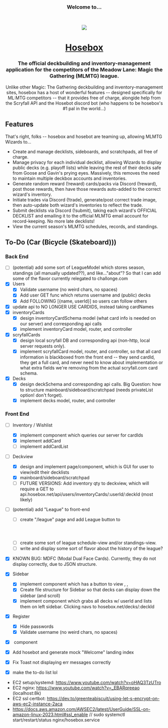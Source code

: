 <h3 align='center'> Welcome to... </h3>
<br>
<p align="center">
    <img src="https://user-images.githubusercontent.com/8059632/221677261-528c2ae4-a199-4fff-92a5-bdeab8bfb812.jpeg" />
    <h1 align='center'> <a href='https://www.hosebox.net'>Hosebox</a></h1>
    <h3 align='center'> The official deckbuilding and inventory-management application for the competitors of the Meadow Lane: Magic the Gathering (MLMTG) league. </h3>
</p>

<p align='center'> Unlike other Magic: The Gathering deckbuilding and inventory-management sites, hosebox has a host of wonderful features -- designed specifically for ML:MTG competitors -- that it provides free of charge, alongide help from the Scryfall API and the Hosebot discord bot (who happens to be hosebox's #1 pal in the world...)</p>

## Features
That's right, folks -- hosebox and hosebot are teaming up, allowing MLMTG Wizards to...
- Create and manage decklists, sideboards, and scratchpads, all free of charge.
- Manage privacy for each individual decklist, allowing Wizards to display public decks (e.g. playoff lists) while leaving the rest of their decks safe from Goose and Gavin's prying eyes. Massively, this removes the need to maintain multiple deckbox accounts and inventories.
- Generate random reward (!reward) cards/packs via Discord (!reward), post those rewards, then have those rewards auto-added to the correct wizard's inventory.
- Initiate trades via Discord (!trade), generate/post correct trade image, then auto-update both wizard's inventories to reflect the trade.
- Submit decklists via Discord (!submit), taking each wizard's OFFICIAL DECKLIST and emailing it to the official MLMTG email account for record-keeping. No more late decklists!
- View the current season's MLMTG schedules, records, and standings.

## To-Do (Car (Bicycle (Skateboard)))

### Back End

- [ ] \(potential) add some sort of LeagueModel which stores season, standings (all manually updated??), and like..."about"? So that I can add some of the flavor currently relegated to challonge.com
- [X] Users
    - [X] Validate username (no weird chars, no spaces)
    - [X] Add user GET func which returns username and (public) decks
    - [X] Add FOLLOWING [{name, userId}] so users can follow others
- [X] update api to NO LONGER USE CARDIDS, instead taking cardNames
- [X] inventoryCards
    - [X] design inventoryCardSchema model (what card info is needed on our server) and corresponding api calls
    - [X] implement inventoryCard model, router, and controller
- [X] scryfallCards
    - [X] design local scryfall DB and corresponding api (non-http, local server requests only). 
    - [X] implement scryfallCard model, router, and controller, so that all card information is blackboxed from the front end -- they send cardId, they get a full card, and never need to know about implementation or what extra fields we're removing from the actual scryfall.com card schema.
- [X] Decks
    - [X] design deckSchema and corresponding api calls. Big Question: how to structure mainboard/sideboard/scratchpad (needs privateList option! don't forget).
    - [X] implement decks model, router, and controller

### Front End
- [ ] Inventory / Wishlist
    - [X] implement <Inventory /> component which queries our server for cardIds
    - [X] implement addCard
    - [ ] implement addCardList
- [ ] Deckview
    - [X] design and implement <Deckview /> page/component, which is GUI for user to view/edit their decklists
    - [X] mainboard/sideboard/scratchpad
    - [ ] FUTURE VERSIONS: Add inventory qty to deckview, which will require a GET to api.hosebox.net/api/users/inventoryCards/:userId/:deckId (most likely)
- [ ] \(potential) add "League" to front-end
    - [ ] create "/league" page and add League button to <Header/>
    - [ ] create some sort of league schedule-view and/or standings-view.
    - [ ] write and display some sort of flavor about the history of the league?
- [X] KNOWN BUG: MDFC (Modal Dual Face Cards). Currently, they do not display correctly, due to JSON structure.
- [X] Sidebar
    - [X] implement <Sidebar /> component which has a button to view <Inventory />, <Wishlist />, <Decks />
    - [X] Create file structure for Sidebar so that decks can display down the sidebar (and scroll)
    - [X] implement <Decks /> component which grabs all decks w/ userId and lists them on left sidebar. Clicking navs to hosebox.net/decks/:deckId
- [X] Register
    - [X] Hide passwords
    - [X] Validate username (no weird chars, no spaces)
- [X] <ManaVisualizer /> component    
- [X] Add hosebot and generate mock "Welcome" landing index
- [X] Fix Toast not displaying err messages correctly
- [X] make the to-do list lol


- EC2 setup/systemd: https://www.youtube.com/watch?v=oHAQ3TzUTro
- EC2 nginx: https://www.youtube.com/watch?v=_EBARqreeao (localhost:8k)
- EC2 ssl certbot: https://dev.to/greenteabiscuit/using-let-s-encrypt-on-aws-ec2-instance-2aca
- https://docs.aws.amazon.com/AWSEC2/latest/UserGuide/SSL-on-amazon-linux-2023.html#ssl_enable
// sudo systemctl start/restart/status nginx/hosebox.service

